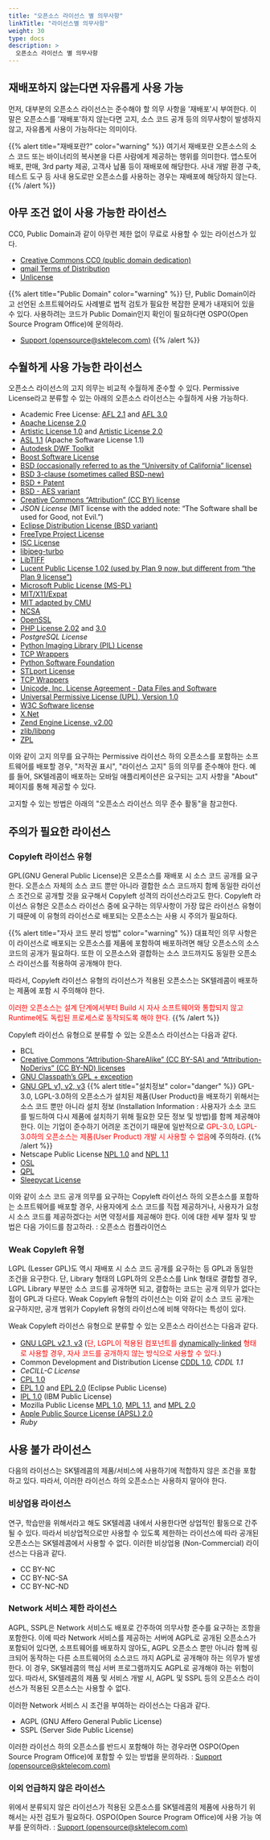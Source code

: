 ```yaml
---
title: "오픈소스 라이선스 별 의무사항"
linkTitle: "라이선스별 의무사항"
weight: 30
type: docs
description: >
  오픈소스 라이선스 별 의무사항
---
```


## 재배포하지 않는다면 자유롭게 사용 가능
먼저, 대부분의 오픈소스 라이선스는 준수해야 할 의무 사항을 '재배포'시 부여한다. 이 말은 오픈소스를 '재배포'하지 않는다면 고지, 소스 코드 공개 등의 의무사항이 발생하지 않고, 자유롭게 사용이 가능하다는 의미이다.


{{% alert title="재배포란?" color="warning" %}}
여기서 재배포란 오픈소스의 소스 코드 또는 바이너리의 복사본을 다른 사람에게 제공하는 행위를 의미한다. 앱스토어 배포, 판매, 3rd party 제공, 고객사 납품 등이 재배포에 해당한다. 사내 개발 환경 구축, 테스트 도구 등 사내 용도로만 오픈소스를 사용하는 경우는 재배포에 해당하지 않는다.
{{% /alert %}}


## 아무 조건 없이 사용 가능한 라이선스
CC0, Public Domain과 같이 아무런 제한 없이 무료로 사용할 수 있는 라이선스가 있다. ‌

* [Creative Commons CC0 (public domain dedication)](http://creativecommons.org/publicdomain/zero/1.0/)
* [qmail Terms of Distribution](http://cr.yp.to/qmail/dist.html)
* [Unlicense](http://unlicense.org/)

{{% alert title="Public Domain" color="warning" %}}
단, Public Domain이라고 선언된 소프트웨어라도 사례별로 법적 검토가 필요한 복잡한 문제가 내재되어 있을 수 있다. 사용하려는 코드가 Public Domain인지 확인이 필요하다면 OSPO(Open Source Program Office)에 문의하라.   
* [Support (opensource@sktelecom.com)](https://link-removed/)
{{% /alert %}}

## 수월하게 사용 가능한 라이선스
오픈소스 라이선스의 고지 의무는 비교적 수월하게 준수할 수 있다. Permissive License라고 분류할 수 있는 아래의 오픈소스 라이선스는 수월하게 사용 가능하다. 

* Academic Free License: [AFL 2.1](http://web.archive.org/web/20060428203736/http://opensource.org/licenses/afl-2.1.php) and [AFL 3.0](http://opensource.org/licenses/AFL-3.0)
* [Apache License 2.0](http://apache.org/licenses/LICENSE-2.0)
* [Artistic License 1.0](http://opensource.org/licenses/artistic-license-1.0) and [Artistic License 2.0](http://opensource.org/licenses/artistic-license-2.0)
* [ASL 1.1](http://apache.org/licenses/LICENSE-1.1) (Apache Software License 1.1)
* [Autodesk DWF Toolkit](http://usa.autodesk.com/adsk/servlet/item?siteID=123112&id=5522878)
* [Boost Software License](http://www.boost.org/users/license.html)
* [BSD (occasionally referred to as the “University of California” license)](https://opensource.org/licenses/bsd-license.php)
* [BSD 3-clause (sometimes called BSD-new)](https://opensource.org/licenses/BSD-3-Clause)
* [BSD + Patent](https://opensource.org/licenses/BSDplusPatent)
* [BSD - AES variant](https://web.archive.org/web/20190806093009/https://fedoraproject.org/wiki/Licensing:BSD#AES_Variant)
* [Creative Commons “Attribution” (CC BY) license](http://creativecommons.org/licenses/)
* _JSON License_ (MIT license with the added note: “The Software shall be used for Good, not Evil.”)
* [Eclipse Distribution License (BSD variant)](https://www.eclipse.org/org/documents/edl-v10.php)
* [FreeType Project License](http://freetype.sourceforge.net/FTL.TXT)
* [ISC License](http://opensource.org/licenses/ISC)
* [libjpeg-turbo](http://bazaar.launchpad.net/~tom-gall/libjpeg-turbo/trunk/view/1/README)
* [LibTIFF](http://www.remotesensing.org/libtiff/misc.html)
* [Lucent Public License 1.02 (used by Plan 9 now, but different from “the Plan 9 license”)](http://cm.bell-labs.com/plan9/license.html)
* [Microsoft Public License (MS-PL)](http://opensource.org/licenses/MS-PL)
* [MIT/X11/Expat](http://opensource.org/licenses/mit-license.php)
* [MIT adapted by CMU](https://web.archive.org/web/20190922104304/https://fedoraproject.org/wiki/Licensing:MIT?rd=Licensing/MIT#CMU_Style)
* [NCSA](http://opensource.org/licenses/UoI-NCSA.php)
* [OpenSSL](http://www.openssl.org/source/license.html)
* [PHP License 2.02](http://www.php.net/license/2_02.txt) and [3.0](http://www.php.net/license/3_0.txt)
* _PostgreSQL License_
* [Python Imaging Library (PIL) License](https://web.archive.org/web/20190921164759/http://www.pythonware.com/products/pil/license.htm)
* [TCP Wrappers](http://www.blackberry.com/support/blackberrypresenter/opensourcefiles/LICENSE-BSD-LIBWRAP.TXT)
* [Python Software Foundation](http://www.python.org/download/releases/2.3.2/license/)
* [STLport License](https://web.archive.org/web/20190804123932/http://www.stlport.org/doc/license.html)
* [TCP Wrappers](http://www.blackberry.com/support/blackberrypresenter/opensourcefiles/LICENSE-BSD-LIBWRAP.TXT)
* [Unicode, Inc. License Agreement - Data Files and Software](http://www.unicode.org/copyright.html#Exhibit1)
* [Universal Permissive License (UPL), Version 1.0](http://opensource.org/licenses/UPL)
* [W3C Software license](http://opensource.org/licenses/W3C.php)
* [X.Net](http://opensource.org/licenses/xnet.php)
* [Zend Engine License, v2.00](http://www.zend.com/license/2_00.txt)
* [zlib/libpng](http://opensource.org/licenses/zlib-license.php)
* [ZPL](http://opensource.org/licenses/zpl.php)

이와 같이 고지 의무를 요구하는 Permissive 라이선스 하의 오픈소스를 포함하는 소프트웨어를 배포할 경우, "저작권 표시", "라이선스 고지" 등의 의무를 준수해야 한다. 예를 들어, SK텔레콤이 배포하는 모바일 애플리케이션은 요구되는 고지 사항을 "About" 페이지를 통해 제공할 수 있다.

고지할 수 있는 방법은 아래의 "오픈소스 라이선스 의무 준수 활동"을 참고한다. 

## 주의가 필요한 라이선스
### Copyleft 라이선스 유형
GPL(GNU General Public License)은 오픈소스를 재배포 시 소스 코드 공개를 요구한다. 오픈소스 자체의 소스 코드 뿐만 아니라 결합한 소스 코드까지 함께 동일한 라이선스 조건으로 공개할 것을 요구해서 Copyleft 성격의 라이선스라고도 한다. Copyleft 라이선스 유형은 오픈소스 라이선스 중에 요구하는 의무사항이 가장 많은 라이선스 유형이기 때문에 이 유형의 라이선스로 배포되는 오픈소스는 사용 시 주의가 필요하다.


{{% alert title="자사 코드 분리 방법" color="warning" %}}
대표적인 의무 사항은 이 라이선스로 배포되는 오픈소스를 제품에 포함하여 배포하려면 해당 오픈소스의 소스 코드의 공개가 필요하다. 또한 이 오픈소스와 결합하는 소스 코드까지도 동일한 오픈소스 라이선스를 적용하여 공개해야 한다. ‌

따라서, Copyleft 라이선스 유형의 라이선스가 적용된 오픈소스는 SK텔레콤이 배포하는 제품에 포함 시 주의해야 한다.

<span style="color:red">이러한 오픈소스는 설계 단계에서부터 Build 시 자사 소프트웨어와 통합되지 않고 Runtime에도 독립된 프로세스로 동작되도록 해야 한다.</span>
{{% /alert %}}

Copyleft 라이선스 유형으로 분류할 수 있는 오픈소스 라이선스는 다음과 같다.

* BCL
* [Creative Commons “Attribution-ShareAlike” (CC BY-SA) and “Attribution-NoDerivs” (CC BY-ND) licenses](http://creativecommons.org/licenses/)
* [GNU Classpath’s GPL + exception](http://www.gnu.org/software/classpath/license.html)
* [GNU GPL v1, v2, v3](http://opensource.org/licenses/gpl-license.php)
{{% alert title="설치정보" color="danger" %}}
GPL-3.0, LGPL-3.0하의 오픈소스가 설치된 제품(User Product)을 배포하기 위해서는 소스 코드 뿐만 아니라 설치 정보 (Installation Information : 사용자가 소소 코드를 빌드하여 다시 제품에 설치하기 위해 필요한 모든 정보 및 방법)를 함께 제공해야 한다. 이는 기업이 준수하기 어려운 조건이기 때문에 일반적으로 <span style="color:red">GPL-3.0, LGPL-3.0하의 오픈소스는 제품(User Product) 개발 시 사용할 수 없음</span>에 주의하라. 
{{% /alert %}}
* Netscape Public License [NPL 1.0](http://www.mozilla.org/MPL/NPL/1.0/) and [NPL 1.1](http://www.mozilla.org/MPL/NPL/1.1/)
* [OSL](http://opensource.org/licenses/osl-2.1.php)
* [QPL](http://opensource.org/licenses/qtpl.php)
* [Sleepycat License](http://opensource.org/licenses/sleepycat.php)‌

이와 같이 소스 코드 공개 의무를 요구하는 Copyleft 라이선스 하의 오픈소스를 포함하는 소프트웨어를 배포할 경우, 사용자에게 소스 코드를 직접 제공하거나, 사용자가 요청시 소스 코드를 제공하겠다는 서면 약정서를 제공해야 한다. 이에 대한 세부 절차 및 방법은 다음 가이드를 참고하라. : 오픈소스 컴플라이언스

### Weak Copyleft 유형
LGPL (Lesser GPL)도 역시 재배포 시 소스 코드 공개를 요구하는 등 GPL과 동일한 조건을 요구한다. 단, Library 형태의 LGPL하의 오픈소스를 Link 형태로 결합할 경우, LGPL Library 부분만 소스 코드를 공개하면 되고, 결합하는 코드는 공개 의무가 없다는 점이 GPL과 다르다. Weak Copyleft 유형의 라이선스는 이와 같이 소스 코드 공개는 요구하지만, 공개 범위가 Copyleft 유형의 라이선스에 비해 약하다는 특성이 있다. 

Weak Copyleft 라이선스 유형으로 분류할 수 있는 오픈소스 라이선스는 다음과 같다.

* [GNU LGPL v2.1, v3](http://opensource.org/licenses/lgpl-license.php) (<span style="color:red">단, LGPL이 적용된 컴포넌트를 [dynamically-linked](https://opensource.google/docs/thirdparty/licenses/#LinkingRequirements) 형태로 사용할 경우, 자사 코드를 공개하지 않는 방식으로 사용할 수 있다.</span>)
* Common Development and Distribution License [CDDL 1.0](http://opensource.org/licenses/cddl1.php), _CDDL 1.1_
* _CeCILL-C License_
* [CPL 1.0](http://opensource.org/licenses/cpl1.0.php)
* [EPL 1.0](http://opensource.org/licenses/eclipse-1.0.php) and [EPL 2.0](https://opensource.org/licenses/EPL-2.0) (Eclipse Public License)
* [IPL 1.0](http://opensource.org/licenses/ibmpl.php) (IBM Public License)
* Mozilla Public License [MPL 1.0](http://opensource.org/licenses/mozilla1.0.php), [MPL 1.1](http://opensource.org/licenses/mozilla1.1.php), and [MPL 2.0](http://opensource.org/licenses/MPL-2.0)
* [Apple Public Source License (APSL) 2.0](http://opensource.org/licenses/apsl-2.0.php)
* _Ruby_

## 사용 불가 라이선스
다음의 라이선스는 SK텔레콤의 제품/서비스에 사용하기에 적합하지 않은 조건을 포함하고 있다. 따라서, 이러한 라이선스 하의 오픈소스는 사용하지 말아야 한다. 

### 비상업용 라이선스
연구, 학습만을 위해서라고 해도 SK텔레콤 내에서 사용한다면 상업적인 활동으로 간주될 수 있다. 따라서 비상업적으로만 사용할 수 있도록 제한하는 라이선스에 따라 공개된 오픈소스는 SK텔레콤에서 사용할 수 없다. 이러한 비상업용 (Non-Commercial) 라이선스는 다음과 같다.‌

* CC BY-NC
* CC BY-NC-SA
* CC BY-NC-ND

### Network 서비스 제한 라이선스
AGPL, SSPL은 Network 서비스도 배포로 간주하여 의무사항 준수를 요구하는 조항을 포함한다. 이에 따라 Network 서비스를 제공하는 서버에 AGPL로 공개된 오픈소스가 포함되어 있다면, 소프트웨어를 배포하지 않아도, AGPL 오픈소스 뿐만 아니라 함께 링크되어 동작하는 다른 소프트웨어의 소스코드 까지 AGPL로 공개해야 하는 의무가 발생한다. 이 경우, SK텔레콤의 핵심 서버 프로그램까지도 AGPL로 공개해야 하는 위험이 있다. 따라서, SK텔레콤의 제품 및 서비스 개발 시, AGPL 및 SSPL 등의 오픈소스 라이선스가 적용된 오픈소스는 사용할 수 없다. 

이러한 Network 서비스 시 조건을 부여하는 라이선스는 다음과 같다.

* AGPL (GNU Affero General Public License)
* SSPL (Server Side Public License)

이러한 라이선스 하의 오픈소스를 반드시 포함해야 하는 경우라면 OSPO(Open Source Program Office)에 포함할 수 있는 방법을 문의하라. : [Support (opensource@sktelecom.com)](https://link-removed/)

### 이외 언급하지 않은 라이선스
위에서 분류되지 않은 라이선스가 적용된 오픈소스를 SK텔레콤의 제품에 사용하기 위해서는 사전 검토가 필요하다. OSPO(Open Source Program Office)에 사용 가능 여부를 문의하라. : [Support (opensource@sktelecom.com)](https://link-removed/)
